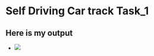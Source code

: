 # Self Driving Car track Task_1
## Here is my output
- <img src="https://raw.githubusercontent.com/AlaaElnagar/Self-Driving-Car-track-tasks/main/Computer_vision/Task_1/Task1_O.png" />


